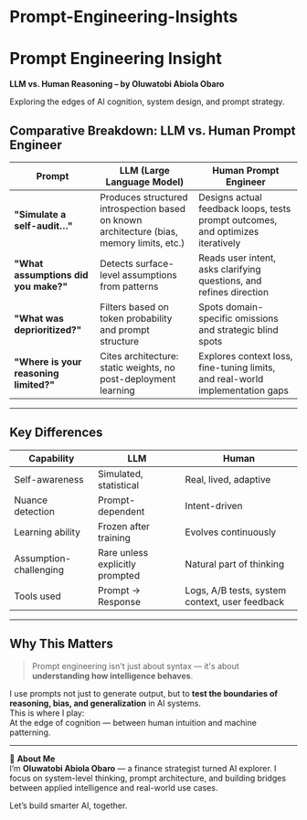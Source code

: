 # Prompt-Engineering-Insights
# Prompt Engineering Insight  
**LLM vs. Human Reasoning – by Oluwatobi Abiola Obaro**

Exploring the edges of AI cognition, system design, and prompt strategy.

## Comparative Breakdown: LLM vs. Human Prompt Engineer

| Prompt | LLM (Large Language Model) | Human Prompt Engineer |
|--------|-----------------------------|------------------------|
| **"Simulate a self-audit…"** | Produces structured introspection based on known architecture (bias, memory limits, etc.) | Designs actual feedback loops, tests prompt outcomes, and optimizes iteratively |
| **"What assumptions did you make?"** | Detects surface-level assumptions from patterns | Reads user intent, asks clarifying questions, and refines direction |
| **"What was deprioritized?"** | Filters based on token probability and prompt structure | Spots domain-specific omissions and strategic blind spots |
| **"Where is your reasoning limited?"** | Cites architecture: static weights, no post-deployment learning | Explores context loss, fine-tuning limits, and real-world implementation gaps |

---

## Key Differences

| Capability | LLM | Human |
|------------|-----|-------|
| Self-awareness | Simulated, statistical | Real, lived, adaptive |
| Nuance detection | Prompt-dependent | Intent-driven |
| Learning ability | Frozen after training | Evolves continuously |
| Assumption-challenging | Rare unless explicitly prompted | Natural part of thinking |
| Tools used | Prompt → Response | Logs, A/B tests, system context, user feedback |

---

## Why This Matters

> Prompt engineering isn't just about syntax — it's about **understanding how intelligence behaves**.

I use prompts not just to generate output, but to **test the boundaries of reasoning, bias, and generalization** in AI systems.  
This is where I play:  
At the edge of cognition — between human intuition and machine patterning.

---

🔗 **About Me**  
I’m **Oluwatobi Abiola Obaro** — a finance strategist turned AI explorer. I focus on system-level thinking, prompt architecture, and building bridges between applied intelligence and real-world use cases.

Let’s build smarter AI, together.

